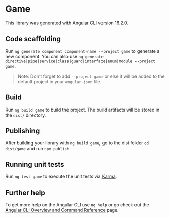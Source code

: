 # Game

This library was generated with [Angular CLI](https://github.com/angular/angular-cli) version 16.2.0.

## Code scaffolding

Run `ng generate component component-name --project game` to generate a new component. You can also use `ng generate directive|pipe|service|class|guard|interface|enum|module --project game`.
> Note: Don't forget to add `--project game` or else it will be added to the default project in your `angular.json` file. 

## Build

Run `ng build game` to build the project. The build artifacts will be stored in the `dist/` directory.

## Publishing

After building your library with `ng build game`, go to the dist folder `cd dist/game` and run `npm publish`.

## Running unit tests

Run `ng test game` to execute the unit tests via [Karma](https://karma-runner.github.io).

## Further help

To get more help on the Angular CLI use `ng help` or go check out the [Angular CLI Overview and Command Reference](https://angular.io/cli) page.
